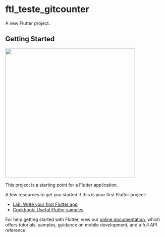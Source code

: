 # ftl_teste_gitcounter

A new Flutter project.

## Getting Started

<div aling="center">
    <img src="https://user-images.githubusercontent.com/31226040/152824045-4cc830d7-1055-42e2-8ca3-9f2c33da5898.jpeg" width="411px" />
</div>

This project is a starting point for a Flutter application.

A few resources to get you started if this is your first Flutter project:

- [Lab: Write your first Flutter app](https://flutter.dev/docs/get-started/codelab)
- [Cookbook: Useful Flutter samples](https://flutter.dev/docs/cookbook)

For help getting started with Flutter, view our
[online documentation](https://flutter.dev/docs), which offers tutorials,
samples, guidance on mobile development, and a full API reference.
